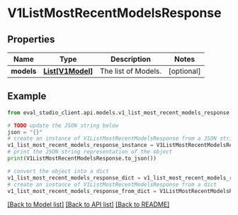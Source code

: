 # V1ListMostRecentModelsResponse


## Properties

Name | Type | Description | Notes
------------ | ------------- | ------------- | -------------
**models** | [**List[V1Model]**](V1Model.md) | The list of Models. | [optional] 

## Example

```python
from eval_studio_client.api.models.v1_list_most_recent_models_response import V1ListMostRecentModelsResponse

# TODO update the JSON string below
json = "{}"
# create an instance of V1ListMostRecentModelsResponse from a JSON string
v1_list_most_recent_models_response_instance = V1ListMostRecentModelsResponse.from_json(json)
# print the JSON string representation of the object
print(V1ListMostRecentModelsResponse.to_json())

# convert the object into a dict
v1_list_most_recent_models_response_dict = v1_list_most_recent_models_response_instance.to_dict()
# create an instance of V1ListMostRecentModelsResponse from a dict
v1_list_most_recent_models_response_from_dict = V1ListMostRecentModelsResponse.from_dict(v1_list_most_recent_models_response_dict)
```
[[Back to Model list]](../README.md#documentation-for-models) [[Back to API list]](../README.md#documentation-for-api-endpoints) [[Back to README]](../README.md)


